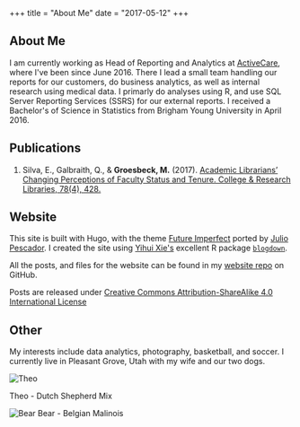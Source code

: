 +++
title = "About Me"
date = "2017-05-12"
+++

## About Me

I am currently working as Head of Reporting and Analytics at [ActiveCare](http://www.activecare.com/), where I've been since June 2016. There I lead a small team handling our reports for our customers, do business analytics, as well as internal research using medical data. I primarly do analyses using R, and use SQL Server Reporting Services (SSRS) for our external reports. I received a Bachelor's of Science in Statistics from Brigham Young University in April 2016. 


## Publications

1. Silva, E., Galbraith, Q., & **Groesbeck, M.** (2017). [Academic Librarians’ Changing Perceptions of Faculty Status and Tenure. College & Research Libraries, 78(4), 428.](http://crl.acrl.org/index.php/crl/article/view/16639/18085) 

## Website

This site is built with Hugo, with the theme [Future Imperfect](http://themes.gohugo.io/future-imperfect/) ported by [Julio Pescador](https://github.com/jpescador). I created the site using [Yihui Xie's](https://yihui.name/) excellent R package [`blogdown`](https://bookdown.org/yihui/blogdown/).

All the posts, and files for the website can be found in my [website repo](https://github.com/mdgbeck/website) on GitHub.

Posts are released under [Creative Commons Attribution-ShareAlike 4.0 International License](https://creativecommons.org/licenses/by-sa/4.0/)

## Other

My interests include data analytics, photography, basketball, and soccer. I currently live in Pleasant Grove, Utah with my wife and our two dogs.

![Theo](/img/main/theo.jpg)

Theo - Dutch Shepherd Mix

![Bear](/img/main/bear.jpg)
Bear - Belgian Malinois